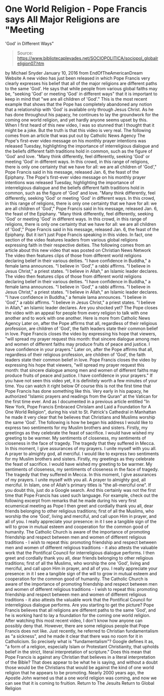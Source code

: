 # One World Religion - Pope Francis says All Major Religions are "Meeting 
'God' in Different Ways"

> Source: https://www.bibliotecapleyades.net/SOCIOPOLITICA/sociopol_globalreligion07.htm

by Michael Snyder
January 10, 2016
from EndOfTheAmericanDream Website
A new video has just been released in which Pope Francis very clearly expresses his belief that all of the major religions are different paths to the same 'God'.
He says that while people from various global faiths may be,
"seeking 'God' or meeting 'God' in different ways" that it is important to keep in mind that "we are all children of 'God'."
This is the most recent example that shows that the Pope has completely abandoned any notion that a relationship with 'God' is available only through Jesus Christ.
As he has done throughout his papacy, he continues to lay the groundwork for the coming one world religion, and yet hardly anyone seems upset by this. When I first heard of this new video, I was so stunned that I thought that it might be a joke.
But the truth is that this video is very real.
The following comes from an article that was put out by Catholic News Agency
The Pope's first-ever video message on his monthly prayer intentions was released Tuesday, highlighting the importance of interreligious dialogue and the beliefs different faith traditions hold in common, such as the figure of 'God' and love. "Many think differently, feel differently, seeking 'God' or meeting 'God' in different ways. In this crowd, in this range of religions, there is only one certainty that we have for all: we are all children of 'God'," Pope Francis said in his message, released Jan. 6, the feast of the Epiphany.
The Pope's first-ever video message on his monthly prayer intentions was released Tuesday, highlighting the importance of interreligious dialogue and the beliefs different faith traditions hold in common, such as the figure of 'God' and love.
"Many think differently, feel differently, seeking 'God' or meeting 'God' in different ways. In this crowd, in this range of religions, there is only one certainty that we have for all: we are all children of 'God'," Pope Francis said in his message, released Jan. 6, the feast of the Epiphany.
"Many think differently, feel differently, seeking 'God' or meeting 'God' in different ways.
In this crowd, in this range of religions, there is only one certainty that we have for all: we are all children of 'God'," Pope Francis said in his message, released Jan. 6, the feast of the Epiphany.
But it isn't just Pope Francis speaking in this video.
In fact, one section of the video features leaders from various global religions expressing faith in their respective deities.
The following comes from an article about this new video that was posted on Christian News Network
The video then features clips of those from different world religions declaring belief in their various deities. "I have confidence in Buddha," a female lama announces. "I believe in 'God'," a rabbi affirms. "I believe in Jesus Christ," a priest states. "I believe in Allah," an Islamic leader declares.
The video then features clips of those from different world religions declaring belief in their various deities.
"I have confidence in Buddha," a female lama announces. "I believe in 'God'," a rabbi affirms. "I believe in Jesus Christ," a priest states. "I believe in Allah," an Islamic leader declares.
"I have confidence in Buddha," a female lama announces.
"I believe in 'God'," a rabbi affirms.
"I believe in Jesus Christ," a priest states.
"I believe in Allah," an Islamic leader declares.
Are you shocked yet?
The Pope closes the video with an appeal for people from every religion to talk with one another and to work with one another.
Here is more from Catholic News Agency
Later on, after the Pope affirms that all, regardless of their religious profession, are children of 'God', the faith leaders state their common belief in love. Pope Francis closes the video by expressing his hope that viewers, "will spread my prayer request this month: that sincere dialogue among men and women of different faiths may produce fruits of peace and justice. I have confidence in your prayers."
Later on, after the Pope affirms that all, regardless of their religious profession, are children of 'God', the faith leaders state their common belief in love.
Pope Francis closes the video by expressing his hope that viewers,
"will spread my prayer request this month: that sincere dialogue among men and women of different faiths may produce fruits of peace and justice. I have confidence in your prayers."
If you have not seen this video yet, it is definitely worth a few minutes of your time.
You can watch it right below
Of course this is not the first time that Pope Francis has done something like this.
Very early in his papacy, he authorized "Islamic prayers and readings from the Quran" at the Vatican for the first time ever.
And as I documented in a previous article entitled "In New York, Pope Francis Embraced Chrislam and Laid a Foundation for A One World Religion", during his visit to St. Patrick's Cathedral in Manhattan he made it very clear that he believes that Christians and Muslims worship the same 'God'.
The following is how he began his address
I would like to express two sentiments for my Muslim brothers and sisters. Firstly, my greetings as they celebrate the feast of sacrifice. I would have wished my greeting to be warmer. My sentiments of closeness, my sentiments of closeness in the face of tragedy. The tragedy that they suffered in Mecca. In this moment, I give assurances of my prayers. I unite myself with you all. A prayer to almighty god, all merciful.
I would like to express two sentiments for my Muslim brothers and sisters.
Firstly, my greetings as they celebrate the feast of sacrifice. I would have wished my greeting to be warmer. My sentiments of closeness, my sentiments of closeness in the face of tragedy. The tragedy that they suffered in Mecca.
In this moment, I give assurances of my prayers. I unite myself with you all. A prayer to almighty god, all merciful.
In Islam, one of Allah's primary titles is "the all-merciful one".
If you doubt this, just do a Google search. And this certainly was not the first time that Pope Francis has used such language.
For example, check out the following excerpt from remarks that he made during his very first ecumenical meeting as Pope
I then greet and cordially thank you all, dear friends belonging to other religious traditions; first of all the Muslims, who worship the one 'God', living and merciful, and call upon Him in prayer, and all of you. I really appreciate your presence: in it I see a tangible sign of the will to grow in mutual esteem and cooperation for the common good of humanity. The Catholic Church is aware of the importance of promoting friendship and respect between men and women of different religious traditions - I wish to repeat this: promoting friendship and respect between men and women of different religious traditions - it also attests the valuable work that the Pontifical Council for interreligious dialogue performs.
I then greet and cordially thank you all, dear friends belonging to other religious traditions; first of all the Muslims, who worship the one 'God', living and merciful, and call upon Him in prayer, and all of you.
I really appreciate your presence: in it I see a tangible sign of the will to grow in mutual esteem and cooperation for the common good of humanity.
The Catholic Church is aware of the importance of promoting friendship and respect between men and women of different religious traditions - I wish to repeat this: promoting friendship and respect between men and women of different religious traditions - it also attests the valuable work that the Pontifical Council for interreligious dialogue performs.
Are you starting to get the picture?
Pope Francis believes that all religions are different paths to the same 'God', and he is working hard to lay a foundation for the coming one world religion.
After watching this most recent video, I don't know how anyone can possibly deny that.
However, there are some religious people that Pope Francis does not like. Just recently, he referred to Christian fundamentalism as "a sickness", and he made it clear that there was no room for it in Catholicism.
So precisely what is "fundamentalism"?
Google defines it as,
"a form of a religion, especially Islam or Protestant Christianity, that upholds belief in the strict, literal interpretation of scripture."
Does this mean that Pope Francis is against any Christian that believes in a literal interpretation of the Bible?
That does appear to be what he is saying, and without a doubt those would be the Christians that would be against the kind of one world religion that he appears to be promoting.
Nearly 2000 years ago, the Apostle John warned us that a one world religion was coming, and now we can see that it is coming to fruition.
Return to The Jesuits
Return to Global Religion
